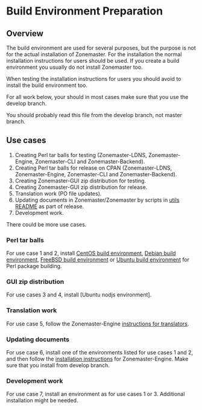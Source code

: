 # Build Environment Preparation

## Overview

The build environment are used for several purposes, but the purpose
is not for the actual installation of Zonemaster. For the installation
the normal installation instructions for users should be used. If you
create a build environment you usually do not install Zonemaster too.

When testing the installation instructions for users you should avoid
to install the build environment too.

For all work below, your should in most cases make sure that you use
the develop branch.

You should probably read this file from the develop branch, not
master branch.

## Use cases

1. Creating Perl tar balls for testing (Zonemaster-LDNS,
   Zonemaster-Engine, Zonemaster-CLI and Zonemaster-Backend).
2. Creating Perl tar balls for release on CPAN (Zonemaster-LDNS,
   Zonemaster-Engine, Zonemaster-CLI and Zonemaster-Backend).
3. Creating Zonemaster-GUI zip distribution for testing.
4. Creating Zonemaster-GUI zip distribution for release.
5. Translation work (PO file updates).
6. Updating documents in Zonemaster/Zonemaster by scripts in
   [utils README] as part of release.
7. Development work.

There could be more use cases.

### Perl tar balls

For use case 1 and 2, install [CentOS build environment],
[Debian build environment], [FreeBSD build environment] 
or [Ubuntu build environment] for Perl package building.

### GUI zip distribution

For use cases 3 and 4, install [Ubuntu nodjs environment].

### Translation work

For use case 5, follow the Zonemaster-Engine 
[instructions for translators].

### Updating documents

For use case 6, install one of the environments listed
for use cases 1 and 2, and then follow the 
[installation instructions] for Zonemaster-Engine. Make sure
that you install from develop branch.

### Development work

For use case 7, install an environment as for use cases
1 or 3. Additional installation might be needed.


[CentOS build environment]:         CentOS-build-environment.pm
[Debian build environment]:         Debian-build-environment.pm
[FreeBSD build environment]:        FreeBSD-build-environment.pm
[Ubuntu build environment]:         Ubuntu-build-environment.pm
[installation instructions]:        https://github.com/zonemaster/zonemaster-engine/blob/develop/docs/Installation.md
[instructions for translators]:     https://github.com/zonemaster/zonemaster-engine/blob/develop/docs/Translation-translators.md
[utils README]:                     ../../../utils/README.md
